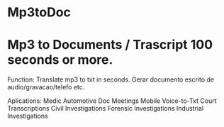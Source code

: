 # Mp3toDoc
# Mp3 to Documents / Trascript 100 seconds or more.


Function: Translate mp3 to txt in seconds.
          Gerar documento escrito de audio/gravacao/telefo etc.
          
Aplications: Medic
             Automotive
             Doc Meetings
             Mobile Voice-to-Txt
             Court Transcriptions
             Civil Investigations
             Forensic Investigations
             Industrial Investigations
             
             




